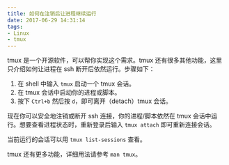 ```yaml
---
title: 如何在注销后让进程继续运行
date: 2017-06-29 14:31:14
tags:
- Linux
- tmux
---
```

tmux 是一个开源软件，可以帮你实现这个需求。tmux 还有很多其他功能，这里只介绍如何让进程在 ssh 断开后依然运行。步骤如下：

1. 在 shell 中输入 ```tmux``` 启动一个 tmux 会话。
1. 在 tmux 会话中启动你的进程或脚本。
1. 按下 ```Ctrl+b``` 然后按 ```d```，即可离开（detach）tmux 会话。

现在你可以安全地注销或断开 ssh 连接，你的进程/脚本依然在 tmux 会话中运行。想要查看进程状态时，重新登录后输入 ```tmux attach``` 即可重新连接会话。

当前运行的会话可以用 ```tmux list-sessions``` 查看。

tmux 还有更多功能，详细用法请参考 ```man tmux```。
